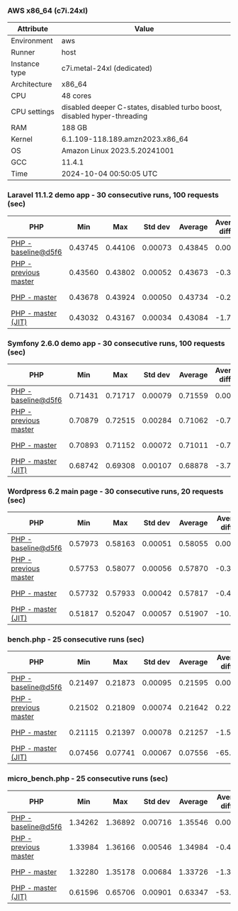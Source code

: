 ### AWS x86_64 (c7i.24xl)

|  Attribute    |     Value      |
|---------------|----------------|
| Environment   |aws|
| Runner        |host|
| Instance type |c7i.metal-24xl (dedicated)|
| Architecture  |x86_64
| CPU           |48 cores|
| CPU settings  |disabled deeper C-states, disabled turbo boost, disabled hyper-threading|
| RAM           |188 GB|
| Kernel        |6.1.109-118.189.amzn2023.x86_64|
| OS            |Amazon Linux 2023.5.20241001|
| GCC           |11.4.1|
| Time          |2024-10-04 00:50:05 UTC|

### Laravel 11.1.2 demo app - 30 consecutive runs, 100 requests (sec)

|     PHP     |     Min     |     Max     |    Std dev   |   Average  |  Average diff % |   Median   | Median diff % |     Memory    |
|-------------|-------------|-------------|--------------|------------|-----------------|------------|---------------|---------------|
|[PHP - baseline@d5f6](https://github.com/php/php-src/commit/d5f6e56610)|0.43745|0.44106|0.00073|0.43845|0.00%|0.43831|0.00%|41.86 MB|
|[PHP - previous master](https://github.com/php/php-src/commit/524f6dfb19)|0.43560|0.43802|0.00052|0.43673|-0.39%|0.43658|-0.40%|41.79 MB|
|[PHP - master](https://github.com/php/php-src/commit/c8791e5581)|0.43678|0.43924|0.00050|0.43734|-0.25%|0.43727|-0.24%|41.80 MB|
|[PHP - master (JIT)](https://github.com/php/php-src/commit/c8791e5581)|0.43032|0.43167|0.00034|0.43084|-1.74%|0.43073|-1.73%|50.79 MB|

### Symfony 2.6.0 demo app - 30 consecutive runs, 100 requests (sec)

|     PHP     |     Min     |     Max     |    Std dev   |   Average  |  Average diff % |   Median   | Median diff % |     Memory    |
|-------------|-------------|-------------|--------------|------------|-----------------|------------|---------------|---------------|
|[PHP - baseline@d5f6](https://github.com/php/php-src/commit/d5f6e56610)|0.71431|0.71717|0.00079|0.71559|0.00%|0.71543|0.00%|37.38 MB|
|[PHP - previous master](https://github.com/php/php-src/commit/524f6dfb19)|0.70879|0.72515|0.00284|0.71062|-0.70%|0.70997|-0.76%|37.38 MB|
|[PHP - master](https://github.com/php/php-src/commit/c8791e5581)|0.70893|0.71152|0.00072|0.71011|-0.77%|0.70999|-0.76%|37.38 MB|
|[PHP - master (JIT)](https://github.com/php/php-src/commit/c8791e5581)|0.68742|0.69308|0.00107|0.68878|-3.75%|0.68861|-3.75%|44.52 MB|

### Wordpress 6.2 main page - 30 consecutive runs, 20 requests (sec)

|     PHP     |     Min     |     Max     |    Std dev   |   Average  |  Average diff % |   Median   | Median diff % |     Memory    |
|-------------|-------------|-------------|--------------|------------|-----------------|------------|---------------|---------------|
|[PHP - baseline@d5f6](https://github.com/php/php-src/commit/d5f6e56610)|0.57973|0.58163|0.00051|0.58055|0.00%|0.58049|0.00%|43.00 MB|
|[PHP - previous master](https://github.com/php/php-src/commit/524f6dfb19)|0.57753|0.58077|0.00056|0.57870|-0.32%|0.57855|-0.33%|42.93 MB|
|[PHP - master](https://github.com/php/php-src/commit/c8791e5581)|0.57732|0.57933|0.00042|0.57817|-0.41%|0.57812|-0.41%|43.00 MB|
|[PHP - master (JIT)](https://github.com/php/php-src/commit/c8791e5581)|0.51817|0.52047|0.00057|0.51907|-10.59%|0.51888|-10.61%|61.92 MB|

### bench.php - 25 consecutive runs (sec)

|     PHP     |     Min     |     Max     |    Std dev   |   Average  |  Average diff % |   Median   | Median diff % |     Memory    |
|-------------|-------------|-------------|--------------|------------|-----------------|------------|---------------|---------------|
|[PHP - baseline@d5f6](https://github.com/php/php-src/commit/d5f6e56610)|0.21497|0.21873|0.00095|0.21595|0.00%|0.21567|0.00%|26.17 MB|
|[PHP - previous master](https://github.com/php/php-src/commit/524f6dfb19)|0.21502|0.21809|0.00074|0.21642|0.22%|0.21652|0.39%|26.16 MB|
|[PHP - master](https://github.com/php/php-src/commit/c8791e5581)|0.21115|0.21397|0.00078|0.21257|-1.56%|0.21240|-1.52%|26.16 MB|
|[PHP - master (JIT)](https://github.com/php/php-src/commit/c8791e5581)|0.07456|0.07741|0.00067|0.07556|-65.01%|0.07549|-65.00%|27.29 MB|

### micro_bench.php - 25 consecutive runs (sec)

|     PHP     |     Min     |     Max     |    Std dev   |   Average  |  Average diff % |   Median   | Median diff % |     Memory    |
|-------------|-------------|-------------|--------------|------------|-----------------|------------|---------------|---------------|
|[PHP - baseline@d5f6](https://github.com/php/php-src/commit/d5f6e56610)|1.34262|1.36892|0.00716|1.35546|0.00%|1.35444|0.00%|20.42 MB|
|[PHP - previous master](https://github.com/php/php-src/commit/524f6dfb19)|1.33984|1.36166|0.00546|1.34984|-0.41%|1.35065|-0.28%|20.42 MB|
|[PHP - master](https://github.com/php/php-src/commit/c8791e5581)|1.32280|1.35178|0.00684|1.33726|-1.34%|1.33895|-1.14%|20.42 MB|
|[PHP - master (JIT)](https://github.com/php/php-src/commit/c8791e5581)|0.61596|0.65706|0.00901|0.63347|-53.27%|0.63242|-53.31%|21.70 MB|
